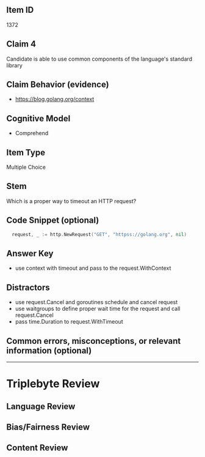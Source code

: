 ## Item ID
1372

## Claim 4

Candidate is able to use common components of the language's standard library

## Claim Behavior (evidence)

- https://blog.golang.org/context

## Cognitive Model

- Comprehend

## Item Type

Multiple Choice

## Stem

Which is a proper way to timeout an HTTP request?

## Code Snippet (optional)

```go
  request, _ := http.NewRequest("GET", "httpss://golang.org", nil)
```

## Answer Key

- use context with timeout and pass to the request.WithContext

## Distractors

- use request.Cancel and goroutines schedule and cancel request
- use waitgroups to define proper wait time for the request and call request.Cancel
- pass time.Duration to request.WithTimeout

## Common errors, misconceptions, or relevant information (optional)

---

# Triplebyte Review

## Language Review

## Bias/Fairness Review

## Content Review
